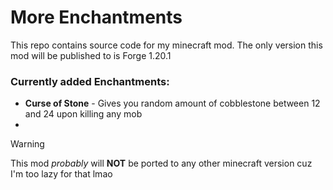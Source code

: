 # More Enchantments
This repo contains source code for my minecraft mod.
The only version this mod will be published to is Forge 1.20.1

### Currently added Enchantments:
- **Curse of Stone** - Gives you random amount of cobblestone between 12 and 24 upon killing any mob
- 

>[!WARNING]
>This mod *probably* will **NOT** be ported to any other minecraft version cuz I'm too lazy for that lmao
